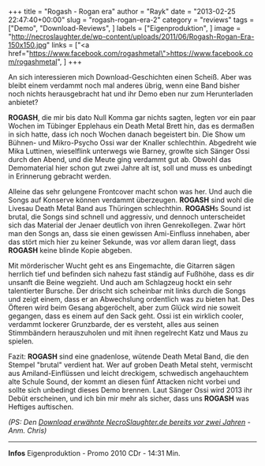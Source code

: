 +++
title = "Rogash - Rogan era"
author = "Rayk"
date = "2013-02-25 22:47:40+00:00"
slug = "rogash-rogan-era-2"
category = "reviews"
tags = ["Demo", "Download-Reviews", ]
labels = ["Eigenproduktion", ]
image = "http://necroslaughter.de/wp-content/uploads/2011/06/Rogash-Rogan-Era-150x150.jpg"
links = ["<a href=\"https://www.facebook.com/rogashmetal\">https://www.facebook.com/rogashmetal</a>", ]
+++

An sich interessieren mich Download-Geschichten einen Scheiß. Aber was bleibt einem verdammt noch mal anderes übrig, wenn eine Band bisher noch nichts herausgebracht hat und ihr Demo eben nur zum Herunterladen anbietet?

**ROGASH**, die mir bis dato Null Komma gar nichts sagten, legten vor ein paar Wochen im Tübinger Epplehaus ein Death Metal Brett hin, das es dermaßen in sich hatte, dass ich noch Wochen danach begeistert bin. Die Show um Bühnen- und Mikro-Psycho Ossi war der Knaller schlechthin. Abgedreht wie Mika Luttinen, wieselflink unterwegs wie Barney, growlte sich Sänger Ossi durch den Abend, und die Meute ging verdammt gut ab. Obwohl das Demomaterial hier schon gut zwei Jahre alt ist, soll  und muss es unbedingt in Erinnerung gebracht werden.

Alleine das sehr gelungene Frontcover macht schon was her. Und auch die Songs auf Konserve können verdammt überzeugen. **ROGASH** sind wohl die Livesau Death Metal Band aus Thüringen schlechthin. **ROGASH**s Sound ist brutal, die Songs sind schnell und aggressiv, und dennoch unterscheidet sich das Material der Jenaer deutlich von ihren Genrekollegen. Zwar hört man den Songs an, dass sie einen gewissen Ami-Einfluss innehaben, aber das stört mich hier zu keiner Sekunde, was vor allem daran liegt, dass **ROGASH** keine blinde Kopie abgeben.

Mit mörderischer Wucht geht es ans Eingemachte, die Gitarren sägen herrlich tief und befinden sich nahezu fast ständig auf Fußhöhe, dass es dir unsanft die Beine wegzieht. Und auch am Schlagzeug hockt ein sehr talentierter Bursche. Der drischt sich scheinbar mit links durch die Songs und zeigt einem, dass er an Abwechslung ordentlich was zu bieten hat. Des Öfteren wird beim Gesang abgeröchelt, aber zum Glück wird nie soweit gegangen, dass es einem auf den Sack geht. Ossi ist ein wirklich cooler, verdammt lockerer Grunzbarde, der es versteht, alles aus seinen Stimmbändern herauszuholen und mit ihnen regelrecht Katz und Maus zu spielen.

Fazit: **ROGASH** sind eine gnadenlose, wütende Death Metal Band, die den Stempel "brutal" verdient hat. Wer auf groben Death Metal steht, vermischt aus Amiland-Einflüssen und leicht dreckigem, schwedisch angehauchtem alte Schule Sound, der kommt an diesen fünf Attacken nicht vorbei und sollte sich unbedingt dieses Demo brennen. Laut Sänger Ossi wird 2013 ihr Debüt erscheinen, und ich bin mir mehr als sicher, dass uns **ROGASH** was Heftiges auftischen.

_(PS: Den <a href="http://necroslaughter.de/2011/06/rogash-rogan-era/" title="Rogash – Rogan Era">Download erwähnte NecroSlaughter.de bereits vor zwei Jahren</a> - Anm. Chris)_



---
**Infos**
Eigenproduktion - Promo 2010
CDr - 14:31 Min.
